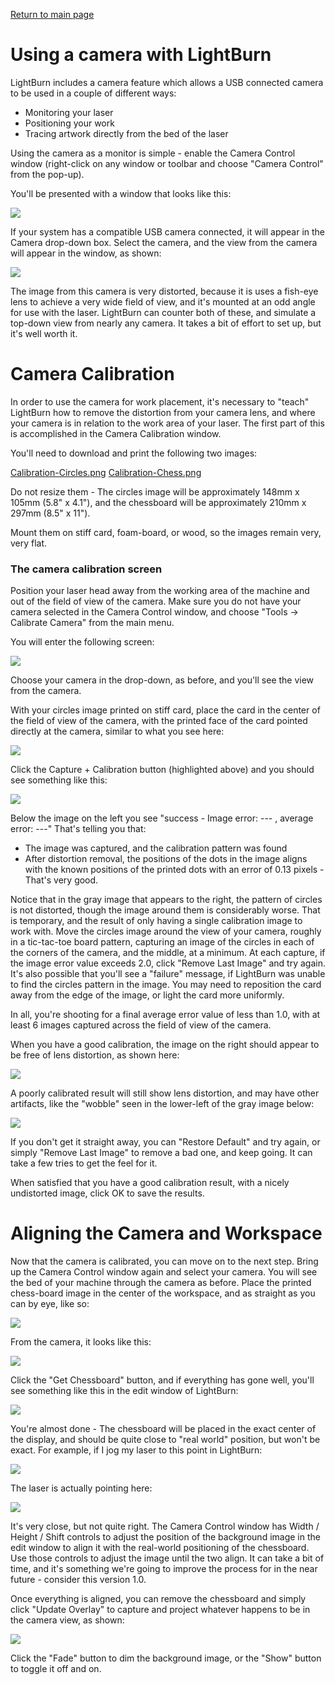 [Return to main page](README.md)

# Using a camera with LightBurn

LightBurn includes a camera feature which allows a USB connected camera to be used in a couple of different ways:

- Monitoring your laser
- Positioning your work
- Tracing artwork directly from the bed of the laser



Using the camera as a monitor is simple - enable the Camera Control window (right-click on any window or toolbar and choose "Camera Control" from the pop-up).

You'll be presented with a window that looks like this:

![](/img/Camera/CameraControl.png)

If your system has a compatible USB camera connected, it will appear in the Camera drop-down box. Select the camera, and the view from the camera will appear in the window, as shown:

![](/img/Camera/CameraControl-Monitor.png)



The image from this camera is very distorted, because it is uses a fish-eye lens to achieve a very wide field of view, and it's mounted at an odd angle for use with the laser. LightBurn can counter both of these, and simulate a top-down view from nearly any camera. It takes a bit of effort to set up, but it's well worth it.

# Camera Calibration

In order to use the camera for work placement, it's necessary to "teach" LightBurn how to remove the distortion from your camera lens, and where your camera is in relation to the work area of your laser. The first part of this is accomplished in the Camera Calibration window.

You'll need to download and print the following two images:

[Calibration-Circles.png](./img/Camera/Calibration-Circles.png)
[Calibration-Chess.png](./img/Camera/Calibration-Chess.png)

Do not resize them - The circles image will be approximately 148mm x 105mm (5.8" x 4.1"), and the chessboard will be approximately 210mm x 297mm (8.5" x 11").

Mount them on stiff card, foam-board, or wood, so the images remain very, very flat.

### The camera calibration screen

Position your laser head away from the working area of the machine and out of the field of view of the camera.  Make sure you do not have your camera selected in the Camera Control window, and choose "Tools -> Calibrate Camera" from the main menu.

You will enter the following screen:

![](/img/Camera/CalibrateCamera.png)

Choose your camera in the drop-down, as before, and you'll see the view from the camera.

With your circles image printed on stiff card, place the card in the center of the field of view of the camera, with the printed face of the card pointed directly at the camera, similar to what you see here:

![](/img/Camera/Calibration-Step1.png)

Click the Capture + Calibration button (highlighted above) and you should see something like this:

![](/img/Camera/Calibration-Step2.png)

Below the image on the left you see "success - Image error: --- , average error: ---"  That's telling you that:

- The image was captured, and the calibration pattern was found
- After distortion removal, the positions of the dots in the image aligns with the known positions of the printed dots with an error of 0.13 pixels - That's very good.

Notice that in the gray image that appears to the right, the pattern of circles is not distorted, though the image around them is considerably worse. That is temporary, and the result of only having a single calibration image to work with. Move the circles image around the view of your camera, roughly in a tic-tac-toe board pattern, capturing an image of the circles in each of the corners of the camera, and the middle, at a minimum. At each capture, if the image error value exceeds 2.0, click "Remove Last Image" and try again. It's also possible that you'll see a "failure" message, if LightBurn was unable to find the circles pattern in the image. You may need to reposition the card away from the edge of the image, or light the card more uniformly.

In all, you're shooting for a final average error value of less than 1.0, with at least 6 images captured across the field of view of the camera.

When you have a good calibration, the image on the right should appear to be free of lens distortion, as shown here:

![](/img/Camera/GoodCalibration.png)

A poorly calibrated result will still show lens distortion, and may have other artifacts, like the "wobble" seen in the lower-left of the gray image below:

![](/img/Camera/PoorCalibration.png)

If you don't get it straight away, you can "Restore Default" and try again, or simply "Remove Last Image" to remove a bad one, and keep going. It can take a few tries to get the feel for it.

When satisfied that you have a good calibration result, with a nicely undistorted image, click OK to save the results.

# Aligning the Camera and Workspace

Now that the camera is calibrated, you can move on to the next step. Bring up the Camera Control window again and select your camera. You will see the bed of your machine through the camera as before. Place the printed chess-board image in the center of the workspace, and as straight as you can by eye, like so:

![](/img/Camera/AlignedChessboard.jpg)

From the camera, it looks like this:

![](/img/Camera/AlignedChessboard-FromCamera.jpg)

Click the "Get Chessboard" button, and if everything has gone well, you'll see something like this in the edit window of LightBurn:

![](/img/Camera/BackgroundImage-Chessboard.png)

You're almost done - The chessboard will be placed in the exact center of the display, and should be quite close to "real world" position, but won't be exact. For example, if I jog my laser to this point in LightBurn:

![](/img/Camera/Position-Calculated.png)

The laser is actually pointing here:

![](/img/Camera/Position-Actual.jpg)



It's very close, but not quite right. The Camera Control window has Width / Height / Shift controls to adjust the position of the background image in the edit window to align it with the real-world positioning of the chessboard. Use those controls to adjust the image until the two align. It can take a bit of time, and it's something we're going to improve the process for in the near future - consider this version 1.0.

Once everything is aligned, you can remove the chessboard and simply click "Update Overlay" to capture and project whatever happens to be in the camera view, as shown:

![](/img/Camera/AligningTheLaser.jpg)

Click the "Fade" button to dim the background image, or the "Show" button to toggle it off and on.

